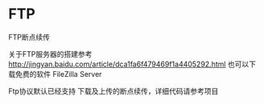 # FTP
FTP断点续传

关于FTP服务器的搭建参考 http://jingyan.baidu.com/article/dca1fa6f479469f1a4405292.html 
也可以下载免费的软件 FileZilla Server

Ftp协议默认已经支持 下载及上传的断点续传，详细代码请参考项目
